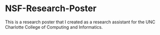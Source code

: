 # NSF-Research-Poster
This is a research poster that I created as a research assistant for the UNC Charlotte College of Computing and Informatics.

